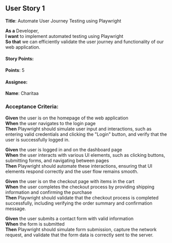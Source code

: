 ## User Story 1

**Title**: Automate User Journey Testing using Playwright

**As a** Developer,  
**I want** to implement automated testing using Playwright  
**So that** we can efficiently validate the user journey and functionality of our web application.

#### Story Points: 
**Points**: 5

#### Assignee: 

**Name**: Charitaa

### Acceptance Criteria: 

**Given** the user is on the homepage of the web application  
**When** the user navigates to the login page  
**Then** Playwright should simulate user input and interactions, such as entering valid credentials and clicking the "Login" button, and verify that the user is successfully logged in.

**Given** the user is logged in and on the dashboard page  
**When** the user interacts with various UI elements, such as clicking buttons, submitting forms, and navigating between pages  
**Then** Playwright should automate these interactions, ensuring that UI elements respond correctly and the user flow remains smooth.

**Given** the user is on the checkout page with items in the cart  
**When** the user completes the checkout process by providing shipping information and confirming the purchase  
**Then** Playwright should validate that the checkout process is completed successfully, including verifying the order summary and confirmation message.

**Given** the user submits a contact form with valid information  
**When** the form is submitted  
**Then** Playwright should simulate form submission, capture the network request, and validate that the form data is correctly sent to the server.

